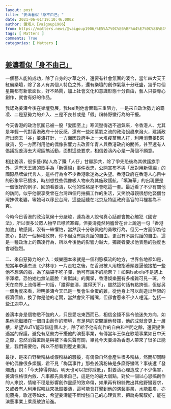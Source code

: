 ```yaml
---
layout: post
title: "姜濤看似「身不由己」"
date: 2021-06-01T19:10:46.000Z
author: 鐵塔人【vaigoup1906】
from: https://matters.news/@vaigoup1906/%E5%A7%9C%E6%BF%A4%E7%9C%8B%E4%BC%BC-%E8%BA%AB%E4%B8%8D%E7%94%B1%E5%B7%B1-bafyreiahozwyuqeya7xbhqogfmudoha2epmsx3rewk6nfce466a3vtavba
tags: [ Matters ]
comments: True
categories: [ Matters ]
---
```

<!--1622574646000-->
[姜濤看似「身不由己」](https://matters.news/@vaigoup1906/%E5%A7%9C%E6%BF%A4%E7%9C%8B%E4%BC%BC-%E8%BA%AB%E4%B8%8D%E7%94%B1%E5%B7%B1-bafyreiahozwyuqeya7xbhqogfmudoha2epmsx3rewk6nfce466a3vtavba)
------

<div>
<p>一個藝人能夠成功，除了自身的才華之外，還要有社會氛圍的湊合，當年四大天王紅霸樂壇，除了各人有其個人特色之外，還有樂壇的創作氣氛十分旺盛，幾乎每個星期都有新歌面世，好不熱鬧，加上社會文化和意識形態十分自由，藝人只要專心創作，就會有好的作品。</p><p>我認為姜濤今後在樂壇發展，我feel到他會面臨三重阻力，一是來自政治勢力的霸凌、二是惡勢力的介入、三是不良甚或是「假」粉絲野蠻行為的干擾。</p><p>今天香港的政治氛圍已被一股「愛國至上」寒流壓得透不過氣來，令香港人、尤其是年輕一代對香港政府十分反感，還有一些如葉劉之流的政治蛆蟲來潑火，建議政府出面去「谷」姜濤打針，一方面因政府手上一大堆疫苗無人打，利用消費姜B來散貨，另一方面利用他的偶像影響力去改善年青人與香港政府的關係，甚至還有人倡議捉姜濤去大灣區搞活動，面對這些要求，相信姜濤內心是一萬個不願意。</p><p>相比姜濤，很多藝(偽)人為了賺「人仔」甘願舔共，除了爭先恐後為其做護旗手外，還有天王級的歌手為「新彊綿」事件表忠，公開宣布不與「反對用新彊綿」的國際品牌做代言人，這些行為令不少香港歌迷為之失望。香港政府在香港人心目中的形象早已插水，時刻想找些偶像級人物來為其施政護航，「填海華」的出現便是一個很好的例子、回頭看姜濤，以他的性格是不會吃這一套。最近看了不少有關他的訪問，似乎他很享受曾在台灣四個月拍攝工作的生活，又笑說母親很想他娶個台灣妹做老婆，等她可以移民台灣，這些話聽在北京及特區政府高官的耳裡甚為不爽。</p><p>今時今日香港的政治氣候十分嚴峻，連為港人說句真心話都會擔心觸犯《國安法》，所以很多公眾人物早已噤若寒蟬，但姜濤竟然夠膽曾在台上說過一句「香港加油」敏感詞，沒有一絲懼怕，當然我十分敬佩他的勇敢行為，但另一方面卻為他擔心，對於一個極權政府，你不但沒有說真話的自由，更沒有不說假話的自由，這是一種政治上的霸凌行為，所以今後他的影響力越大，獨裁者要求他表態的強度也會越強烈。</p><p>二、來自惡勢力的介入：娛樂圈本來就是一個利慾橫流的地方，世界各地都如是，想當年李連杰憑《少林寺》一片走紅之後，在香港被人用槍指著頭要逼他接拍一些他不想演的戲，為了腦袋不吃子彈，他可有說不的能奈？！如果Isabela不是遇上李澤楷，恐怕她也無法罷脫「禽獸誠」的魔掌，香港娛樂圈有多複雜可見一斑，今天在商界上流傳著一句話，「誰得姜濤，誰得天下」，雖然這句話有點誇張，但從另一個角度來看，證明姜濤今天已是一隻會生金蛋的雞，從他身上可以創造出無限的經濟價值，換了你是他的老闆，當然會笑不隴嘴，但卻會惹來不少人唾涎，包括一些江湖中人。</p><p>姜濤本身是個物慾不強的人，只是愛吃東西而已，相信金錢不易令他迷失方向，如果他能繼續在一個自由創作的環境，有足夠的空間讓他發揮，他的成就會更上一層樓，希望ViuTV能珍惜這個人才，除了給予他有創作的自由和空間之餘，還要提供適當的保護，避免有惡勢力干擾他的演藝事業，有傳當年王傑在歌壇事業如日中天之際，忽然消聲匿跡是與被下毒失聲有關，畢竟今天姜濤為香港人帶來了很多正能量，我們需要他，所以不想看到歷史重演。</p><p>最後，是來自野蠻粉絲或假粉絲的騷擾，有偶像自然會產生很多粉絲，然而卻同時帶給偶像很多煩惱，君不見「梅窩事件」那些姜濤粉絲是多麽野蠻嗎？事後還「發爛渣」說：「今天捧得你起，明天也可以把你踩低」，對姜濤心理造成了不少傷害，姜濤性格很內斂、凡事都先責承自己，這是他的最大弱點，對於一個以心思搞創作的人來說，情緒不穏是影響創作靈感的致命傷，如果再有粉絲做出其他野蠻要求，又或者有人利用假粉絲來抵毀姜濤，這可能會打擊到他的演藝事業，水能載舟、亦能覆舟，歌迷等如水，希望姜濤能不斷增強自己的心理質素，把扁舟駕馭好，能在演藝事業上乘風破浪前進。</p>
</div>
